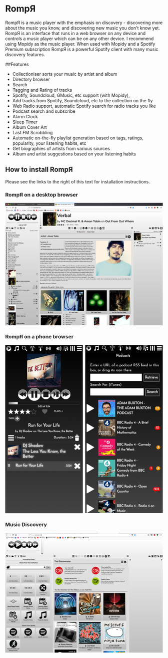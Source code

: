 # RompЯ

RompЯ is a music player with the emphasis on discovery - discovering more about the music you know, and discovering new music you don't know yet. RompЯ is an interface that runs in a web browser on any device and controls a music player which can be on any other device. I recommend using Mopidy as the music player. When used with Mopidy and a Spotify Premium subscription RompЯ is a powerful Spotify client with many music discovery features.

##Features

* Collectioniser sorts your music by artist and album
* Directory browser
* Search
* Tagging and Rating of tracks
* Spotify, Soundcloud, GMusic, etc support (with Mopidy),
* Add tracks from Spotify, Soundcloud, etc to the collection on the fly
* Web Radio support, automatic Spotify search for radio tracks you like
* Podcast search and subscribe
* Alarm Clock
* Sleep Timer
* Album Cover Art
* Last.FM Scrobbling
* Automatic on-the-fly playlist generation based on tags, ratings, popularity, your listening habits, etc
* Get biographies of artists from various sources
* Album and artist suggestions based on your listening habits

## How to install RompЯ

Please see the links to the right of this text for installation instructions.

### RompЯ on a desktop browser
![](images/rompr-1.png)

### RompЯ on a phone browser
![](images/rompr-on-a-phone.png)

### Music Discovery
![](images/discovery.png)
